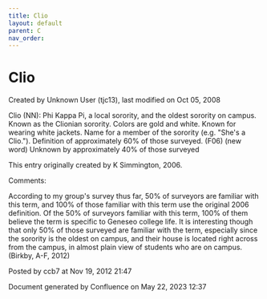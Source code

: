 ```yaml
---
title: Clio
layout: default
parent: C
nav_order:
---
```


# Clio

Created by  Unknown User (tjc13), last modified on Oct 05, 2008

Clio (NN): Phi Kappa Pi, a local sorority, and the oldest sorority on campus. Known as the Clionian sorority. Colors are gold and white. Known for wearing white jackets. Name for a member of the sorority (e.g. &quot;She's a Clio.&quot;). Definition of approximately 60% of those surveyed. (F06) (new word) Unknown by approximately 40% of those surveyed

This entry originally created by K Simmington, 2006.

Comments:

According to my group's survey thus far, 50% of surveyors are familiar with this term, and 100% of those familiar with this term use the original 2006 definition. Of the 50% of surveyors familiar with this term, 100% of them believe the term is specific to Geneseo college life. It is interesting though that only 50% of those surveyed are familiar with the term, especially since the sorority is the oldest on campus, and their house is located right across from the campus, in almost plain view of students who are on campus.(Birkby, A-F, 2012)

Posted by ccb7 at Nov 19, 2012 21:47

Document generated by Confluence on May 22, 2023 12:37


